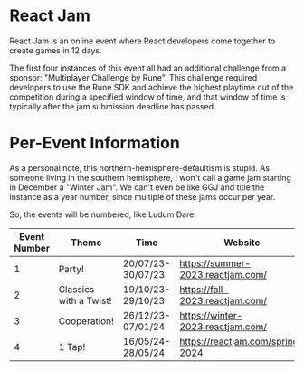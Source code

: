 # React Jam

React Jam is an online event where React developers come together to create games in 12 days.

The first four instances of this event all had an additional challenge from a sponsor: "Multiplayer Challenge by Rune". This challenge required developers to use the Rune SDK and achieve the highest playtime out of the competition during a specified window of time, and that window of time is typically after the jam submission deadline has passed.

# Per-Event Information

As a personal note, this northern-hemisphere-defaultism is stupid. As someone living in the southern hemisphere, I won't call a game jam starting in December a "Winter Jam". We can't even be like GGJ and title the instance as a year number, since multiple of these jams occur per year. 

So, the events will be numbered, like Ludum Dare.

| Event Number | Theme                  | Time              | Website                           |
|--------------|------------------------|-------------------|-----------------------------------|
| 1            | Party!                 | 20/07/23-30/07/23 | https://summer-2023.reactjam.com/ |
| 2            | Classics with a Twist! | 19/10/23-29/10/23 | https://fall-2023.reactjam.com/   |
| 3            | Cooperation!           | 26/12/23-07/01/24 | https://winter-2023.reactjam.com/ |
| 4            | 1 Tap!                 | 16/05/24-28/05/24 | https://reactjam.com/spring-2024  |